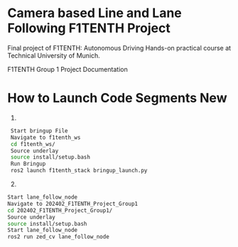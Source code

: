 # Camera based Line and Lane Following F1TENTH Project
Final project of F1TENTH: Autonomous Driving Hands-on practical course at Technical University of Munich.


F1TENTH Group 1 Project Documentation


# How to Launch Code Segments New


1)
  ```bash
   Start bringup File
   Navigate to f1tenth_ws
   cd f1tenth_ws/
   Source underlay
   source install/setup.bash
   Run Bringup
   ros2 launch f1tenth_stack bringup_launch.py
  ```


2)


   ```bash
   Start lane_follow_node
   Navigate to 202402_F1TENTH_Project_Group1
   cd 202402_F1TENTH_Project_Group1/
   Source underlay
   source install/setup.bash
   Start lane_follow_node
   ros2 run zed_cv lane_follow_node
   ```


